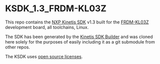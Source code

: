# KSDK_1.3_FRDM-KL03Z

This repo contains the [NXP Kinetis SDK](http://www.nxp.com/products/software-and-tools/run-time-software/kinetis-software-and-tools/development-platforms-with-mbed/software-development-kit-for-kinetis-mcus:KINETIS-SDK) v1.3 built for the [FRDM-KL03Z](http://www.nxp.com/products/software-and-tools/hardware-development-tools/freedom-development-boards/freedom-development-platform-for-kinetis-kl03-mcus:FRDM-KL03Z) development board, all toolchains, Linux.

The SDK has been generated by the [Kinetis SDK Builder](http://cache.nxp.com/files/32bit/software_tools/KINETIS-EXPERT-TOOL.html) and was cloned here solely for the purposes of easily including it as a git submodule from other repos.

The KSDK uses [open source licenses](https://community.freescale.com/message/613019#613019).
